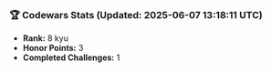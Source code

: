 ### 🏆 Codewars Stats (Updated: 2025-06-07 13:18:11 UTC)

- **Rank:** 8 kyu
- **Honor Points:** 3
- **Completed Challenges:** 1
